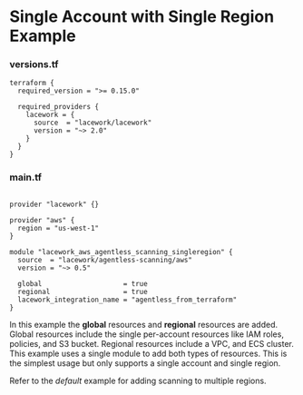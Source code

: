 # Single Account with Single Region Example

### versions.tf
```hcl
terraform {
  required_version = ">= 0.15.0"

  required_providers {
    lacework = {
      source  = "lacework/lacework"
      version = "~> 2.0"
    }
  }
}
```

### main.tf
```hcl

provider "lacework" {}

provider "aws" {
  region = "us-west-1"
}

module "lacework_aws_agentless_scanning_singleregion" {
  source  = "lacework/agentless-scanning/aws"
  version = "~> 0.5"

  global                    = true
  regional                  = true
  lacework_integration_name = "agentless_from_terraform"
}
```

In this example the **global** resources and **regional** resources are added.
Global resources include the single per-account resources like IAM roles,
policies, and S3 bucket. Regional resources include a VPC, and ECS cluster.
This example uses a single module to add both types of resources.
This is the simplest usage but only supports a single account and single region.

Refer to the _default_ example for adding scanning to multiple regions.

